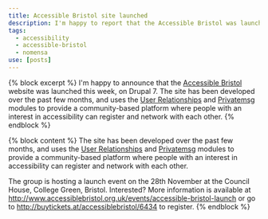 ```yaml
---
title: Accessible Bristol site launched
description: I'm happy to report that the Accessible Bristol was launched this week, on Drupal 7.
tags:
  - accessibility
  - accessible-bristol
  - nomensa
use: [posts]
---
```

{% block excerpt %}
I'm happy to announce that the [Accessible Bristol](http://www.accessiblebristol.org.uk) website was launched this week, on Drupal 7. The site has been developed over the past few months, and uses the [User Relationships](http://drupal.org/project/user_relationships) and [Privatemsg](http://drupal.org/project/privatemsg) modules to provide a community-based platform where people with an interest in accessibility can register and network with each other.
{% endblock %}

{% block content %}
The site has been developed over the past few months, and uses the [User Relationships](http://drupal.org/project/user_relationships) and [Privatemsg](http://drupal.org/project/privatemsg) modules to provide a community-based platform where people with an interest in accessibility can register and network with each other.

The group is hosting a launch event on the 28th November at the Council House, College Green, Bristol. Interested? More information is available at <http://www.accessiblebristol.org.uk/events/accessible-bristol-launch> or go to <http://buytickets.at/accessiblebristol/6434> to register.
{% endblock %}
